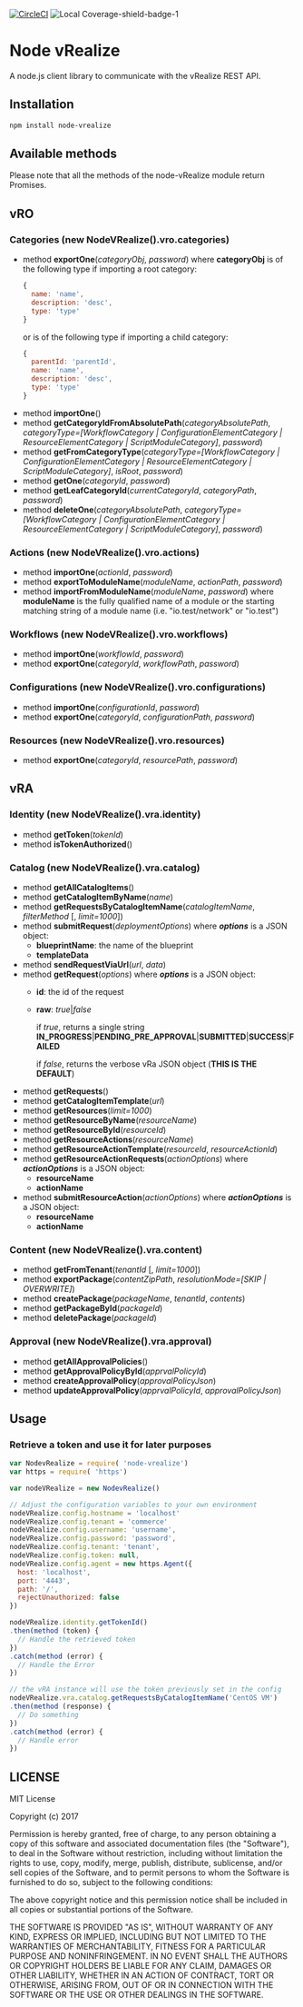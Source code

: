 [![CircleCI](https://circleci.com/gh/Hiyafoo/node-vrealize.svg?style=shield)](https://circleci.com/gh/Hiyafoo/node-vrealize) ![Local Coverage-shield-badge-1](https://img.shields.io/badge/Local%20Coverage-97.6%25-brightgreen.svg)

# Node vRealize

A node.js client library to communicate with the vRealize REST API.

## Installation

```bash
npm install node-vrealize
```

## Available methods

Please note that all the methods of the node-vRealize module return Promises.

## vRO

### Categories (new NodeVRealize().vro.categories)

* method **exportOne**(*categoryObj*, *password*) where **categoryObj** is of the following type if importing a root category:
  ```JavaScript
  {
    name: 'name',
    description: 'desc',
    type: 'type'
  }
  ```
  or is of the following type if importing a child category:
  ```JavaScript
  {
    parentId: 'parentId',
    name: 'name',
    description: 'desc',
    type: 'type'
  }
  ```
* method **importOne**()
* method **getCategoryIdFromAbsolutePath**(*categoryAbsolutePath*, *categoryType=[WorkflowCategory | ConfigurationElementCategory | ResourceElementCategory | ScriptModuleCategory]*, *password*)
* method **getFromCategoryType**(*categoryType=[WorkflowCategory | ConfigurationElementCategory | ResourceElementCategory | ScriptModuleCategory]*, *isRoot*, *password*)
* method **getOne**(*categoryId*, *password*)
* method **getLeafCategoryId**(*currentCategoryId*, *categoryPath*, *password*)
* method **deleteOne**(*categoryAbsolutePath*, *categoryType=[WorkflowCategory | ConfigurationElementCategory | ResourceElementCategory | ScriptModuleCategory]*, *password*)

### Actions (new NodeVRealize().vro.actions)

* method **importOne**(*actionId*, *password*)
* method **exportToModuleName**(*moduleName*, *actionPath*, *password*)
* method **importFromModuleName**(*moduleName*, *password*) where **moduleName** is the fully qualified name of a module or the starting matching string  of a module name
  (i.e. "io.test/network" or "io.test")

### Workflows (new NodeVRealize().vro.workflows)

* method **importOne**(*workflowId*, *password*)
* method **exportOne**(*categoryId*, *workflowPath*, *password*)

### Configurations (new NodeVRealize().vro.configurations)

* method **importOne**(*configurationId*, *password*)
* method **exportOne**(*categoryId*, *configurationPath*, *password*)

### Resources (new NodeVRealize().vro.resources)

* method **exportOne**(*categoryId*, *resourcePath*, *password*)

## vRA

### Identity (new NodeVRealize().vra.identity)

* method **getToken**(*tokenId*)
* method **isTokenAuthorized**()

### Catalog (new NodeVRealize().vra.catalog)

* method **getAllCatalogItems**()
* method **getCatalogItemByName**(*name*)
* method **getRequestsByCatalogItemName**(*catalogItemName*, *filterMethod* [, *limit=1000*])
* method **submitRequest**(*deploymentOptions*) where ***options*** is a JSON object:
  * **blueprintName**: the name of the blueprint
  * **templateData**
* method **sendRequestViaUrl**(*url*, *data*)
* method **getRequest**(*options*) where ***options*** is a JSON object:
  * **id**: the id of the request
  * **raw**: *true*|*false*

    if *true*, returns a single string **IN_PROGRESS**|**PENDING_PRE_APPROVAL**|**SUBMITTED**|**SUCCESS**|**FAILED**

    if *false*, returns the verbose vRa JSON object
    (**THIS IS THE DEFAULT**)
* method **getRequests**()
* method **getCatalogItemTemplate**(*url*)
* method **getResources**(*limit=1000*)
* method **getResourceByName**(*resourceName*)
* method **getResourceById**(*resourceId*)
* method **getResourceActions**(*resourceName*)
* method **getResourceActionTemplate**(*resourceId*, *resourceActionId*)
* method **getResourceActionRequests**(*actionOptions*) where ***actionOptions*** is a JSON object:
  * **resourceName**
  * **actionName**
* method **submitResourceAction**(*actionOptions*) where ***actionOptions*** is a JSON object:
  * **resourceName**
  * **actionName**

### Content (new NodeVRealize().vra.content)

* method **getFromTenant**(*tenantId* [, *limit=1000*])
* method **exportPackage**(*contentZipPath*, *resolutionMode=[SKIP | OVERWRITE]*)
* method **createPackage**(*packageName*, *tenantId*, *contents*)
* method **getPackageById**(*packageId*)
* method **deletePackage**(*packageId*)
### Approval (new NodeVRealize().vra.approval)

* method **getAllApprovalPolicies**()
* method **getApprovalPolicyById**(*apprvalPolicyId*)
* method **createApprovalPolicy**(*approvalPolicyJson*)
* method **updateApprovalPolicy**(*apprvalPolicyId*, *approvalPolicyJson*)

## Usage

### Retrieve a token and use it for later purposes

```JavaScript
var NodevRealize = require( 'node-vrealize')
var https = require( 'https')

var nodeVRealize = new NodevRealize()

// Adjust the configuration variables to your own environment
nodeVRealize.config.hostname = 'localhost'
nodeVRealize.config.tenant = 'commerce'
nodeVRealize.config.username: 'username',
nodeVRealize.config.password: 'password',
nodeVRealize.config.tenant: 'tenant',
nodeVRealize.config.token: null,
nodeVRealize.config.agent = new https.Agent({
  host: 'localhost',
  port: '4443',
  path: '/',
  rejectUnauthorized: false
})

nodeVRealize.identity.getTokenId()
.then(method (token) {
  // Handle the retrieved token
})
.catch(method (error) {
  // Handle the Error
})

// the vRA instance will use the token previously set in the config
nodeVRealize.vra.catalog.getRequestsByCatalogItemName('CentOS VM')
.then(method (response) {
  // Do something
})
.catch(method (error) {
  // Handle error
})
```

## LICENSE

MIT License

Copyright (c) 2017

Permission is hereby granted, free of charge, to any person obtaining a copy of this software and associated documentation files (the "Software"), to deal in the Software without restriction, including without limitation the rights to use, copy, modify, merge, publish, distribute, sublicense, and/or sell copies of the Software, and to permit persons to whom the Software is furnished to do so, subject to the following conditions:

The above copyright notice and this permission notice shall be included in all copies or substantial portions of the Software.

THE SOFTWARE IS PROVIDED "AS IS", WITHOUT WARRANTY OF ANY KIND, EXPRESS OR IMPLIED, INCLUDING BUT NOT LIMITED TO THE WARRANTIES OF MERCHANTABILITY, FITNESS FOR A PARTICULAR PURPOSE AND NONINFRINGEMENT. IN NO EVENT SHALL THE AUTHORS OR COPYRIGHT HOLDERS BE LIABLE FOR ANY CLAIM, DAMAGES OR OTHER LIABILITY, WHETHER IN AN ACTION OF CONTRACT, TORT OR OTHERWISE, ARISING FROM, OUT OF OR IN CONNECTION WITH THE SOFTWARE OR THE USE OR OTHER DEALINGS IN THE SOFTWARE.
